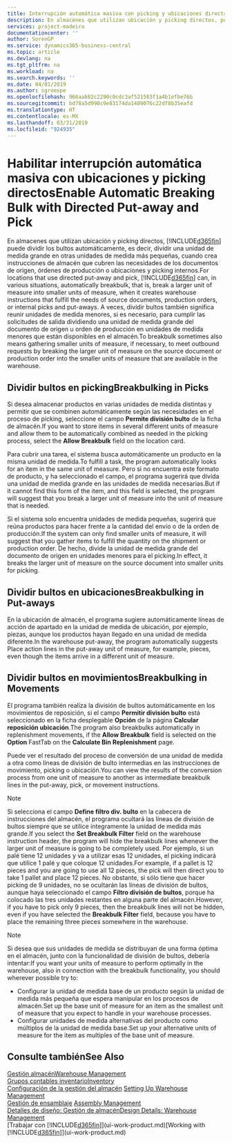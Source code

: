 ```yaml
---
title: Interrupción automática masiva con picking y ubicaciones directas | Documentos de Microsoft
description: En almacenes que utilizan ubicación y picking directos, puede dividir una unidad de medida grande en otras unidades de medida más pequeñas, cuando crea instrucciones de almacén que cubren las necesidades de los documentos de origen, órdenes de producción o ubicaciones y picking internos.
services: project-madeira
documentationcenter: ''
author: SorenGP
ms.service: dynamics365-business-central
ms.topic: article
ms.devlang: na
ms.tgt_pltfrm: na
ms.workload: na
ms.search.keywords: ''
ms.date: 04/01/2019
ms.author: sgroespe
ms.openlocfilehash: 966aab82c2290c0cdc3af521583f1a4b1efbe76b
ms.sourcegitcommit: bd78a5d990c9e83174da1409076c22df8b35eafd
ms.translationtype: HT
ms.contentlocale: es-MX
ms.lasthandoff: 03/31/2019
ms.locfileid: "924935"
---
```

# <a name="enable-automatic-breaking-bulk-with-directed-put-away-and-pick"></a><span data-ttu-id="84716-103">Habilitar interrupción automática masiva con ubicaciones y picking directos</span><span class="sxs-lookup"><span data-stu-id="84716-103">Enable Automatic Breaking Bulk with Directed Put-away and Pick</span></span>
<span data-ttu-id="84716-104">En almacenes que utilizan ubicación y picking directos, [!INCLUDE[d365fin](includes/d365fin_md.md)] puede dividir los bultos automáticamente, es decir, dividir una unidad de medida grande en otras unidades de medida más pequeñas, cuando crea instrucciones de almacén que cubren las necesidades de los documentos de origen, órdenes de producción o ubicaciones y picking internos.</span><span class="sxs-lookup"><span data-stu-id="84716-104">For locations that use directed put-away and pick, [!INCLUDE[d365fin](includes/d365fin_md.md)] can, in various situations, automatically breakbulk, that is, break a larger unit of measure into smaller units of measure, when it creates warehouse instructions that fulfill the needs of source documents, production orders, or internal picks and put-aways.</span></span> <span data-ttu-id="84716-105">A veces, dividir bultos también significa reunir unidades de medida menores, si es necesario, para cumplir las solicitudes de salida dividiendo una unidad de medida grande del documento de origen u orden de producción en unidades de medida menores que están disponibles en el almacén.</span><span class="sxs-lookup"><span data-stu-id="84716-105">To breakbulk sometimes also means gathering smaller units of measure, if necessary, to meet outbound requests by breaking the larger unit of measure on the source document or production order into the smaller units of measure that are available in the warehouse.</span></span>   

## <a name="breakbulking-in-picks"></a><span data-ttu-id="84716-106">Dividir bultos en picking</span><span class="sxs-lookup"><span data-stu-id="84716-106">Breakbulking in Picks</span></span>  
<span data-ttu-id="84716-107">Si desea almacenar productos en varias unidades de medida distintas y permitir que se combinen automáticamente según las necesidades en el proceso de picking, seleccione el campo **Permite división bulto** de la ficha de almacén.</span><span class="sxs-lookup"><span data-stu-id="84716-107">If you want to store items in several different units of measure and allow them to be automatically combined as needed in the picking process, select the **Allow Breakbulk** field on the location card.</span></span>  

<span data-ttu-id="84716-108">Para cubrir una tarea, el sistema busca automáticamente un producto en la misma unidad de medida.</span><span class="sxs-lookup"><span data-stu-id="84716-108">To fulfill a task, the program automatically looks for an item in the same unit of measure.</span></span> <span data-ttu-id="84716-109">Pero si no encuentra este formato de producto, y ha seleccionado el campo, el programa sugerirá que divida una unidad de medida grande en las unidades de medida necesarias.</span><span class="sxs-lookup"><span data-stu-id="84716-109">But if it cannot find this form of the item, and this field is selected, the program will suggest that you break a larger unit of measure into the unit of measure that is needed.</span></span>  

<span data-ttu-id="84716-110">Si el sistema solo encuentra unidades de medida pequeñas, sugerirá que reúna productos para hacer frente a la cantidad del envío o de la orden de producción.</span><span class="sxs-lookup"><span data-stu-id="84716-110">If the system can only find smaller units of measure, it will suggest that you gather items to fulfill the quantity on the shipment or production order.</span></span> <span data-ttu-id="84716-111">De hecho, divide la unidad de medida grande del documento de origen en unidades menores para el picking.</span><span class="sxs-lookup"><span data-stu-id="84716-111">In effect, it breaks the larger unit of measure on the source document into smaller units for picking.</span></span>  

## <a name="breakbulking-in-put-aways"></a><span data-ttu-id="84716-112">Dividir bultos en ubicaciones</span><span class="sxs-lookup"><span data-stu-id="84716-112">Breakbulking in Put-aways</span></span>  
<span data-ttu-id="84716-113">En la ubicación de almacén, el programa sugiere automáticamente líneas de acción de apartado en la unidad de medida de ubicación, por ejemplo, piezas, aunque los productos hayan llegado en una unidad de medida diferente.</span><span class="sxs-lookup"><span data-stu-id="84716-113">In the warehouse put-away, the program automatically suggests Place action lines in the put-away unit of measure, for example, pieces, even though the items arrive in a different unit of measure.</span></span>  

## <a name="breakbulking-in-movements"></a><span data-ttu-id="84716-114">Dividir bultos en movimientos</span><span class="sxs-lookup"><span data-stu-id="84716-114">Breakbulking in Movements</span></span>  
<span data-ttu-id="84716-115">El programa también realiza la división de bultos automáticamente en los movimientos de reposición, si el campo **Permitir división bulto** está seleccionado en la ficha desplegable **Opción** de la página **Calcular reposición ubicación**.</span><span class="sxs-lookup"><span data-stu-id="84716-115">The program also breakbulks automatically in replenishment movements, if the **Allow Breakbulk** field is selected on the **Option** FastTab on the **Calculate Bin Replenishment** page.</span></span>  

<span data-ttu-id="84716-116">Puede ver el resultado del proceso de conversión de una unidad de medida a otra como líneas de división de bulto intermedias en las instrucciones de movimiento, picking o ubicación.</span><span class="sxs-lookup"><span data-stu-id="84716-116">You can view the results of the conversion process from one unit of measure to another as intermediate breakbulk lines in the put-away, pick, or movement instructions.</span></span>  

> [!NOTE]  
>  <span data-ttu-id="84716-117">Si selecciona el campo **Define filtro div. bulto** en la cabecera de instrucciones del almacén, el programa ocultará las líneas de división de bultos siempre que se utilice íntegramente la unidad de medida más grande.</span><span class="sxs-lookup"><span data-stu-id="84716-117">If you select the **Set Breakbulk Filter** field on the warehouse instruction header, the program will hide the breakbulk lines whenever the larger unit of measure is going to be completely used.</span></span> <span data-ttu-id="84716-118">Por ejemplo, si un palé tiene 12 unidades y va a utilizar esas 12 unidades, el picking indicará que utilice 1 palé y que coloque 12 unidades.</span><span class="sxs-lookup"><span data-stu-id="84716-118">For example, if a pallet is 12 pieces and you are going to use all 12 pieces, the pick will then direct you to take 1 pallet and place 12 pieces.</span></span> <span data-ttu-id="84716-119">No obstante, si sólo tiene que hacer picking de 9 unidades, no se ocultarán las líneas de división de bultos, aunque haya seleccionado el campo **Filtro división de bultos**, porque ha colocado las tres unidades restantes en alguna parte del almacén.</span><span class="sxs-lookup"><span data-stu-id="84716-119">However, if you have to pick only 9 pieces, then the breakbulk lines will not be hidden, even if you have selected the **Breakbulk Filter** field, because you have to place the remaining three pieces somewhere in the warehouse.</span></span>  

> [!NOTE]  
>  <span data-ttu-id="84716-120">Si desea que sus unidades de medida se distribuyan de una forma óptima en el almacén, junto con la funcionalidad de división de bultos, debería intentar:</span><span class="sxs-lookup"><span data-stu-id="84716-120">If you want your units of measure to perform optimally in the warehouse, also in connection with the breakbulk functionality, you should wherever possible try to:</span></span>  
>   
> - <span data-ttu-id="84716-121">Configurar la unidad de medida base de un producto según la unidad de medida más pequeña que espera manipular en los procesos de almacén.</span><span class="sxs-lookup"><span data-stu-id="84716-121">Set up the base unit of measure for an item as the smallest unit of measure that you expect to handle in your warehouse processes.</span></span>  
> - <span data-ttu-id="84716-122">Configurar unidades de medida alternativas del producto como múltiplos de la unidad de medida base.</span><span class="sxs-lookup"><span data-stu-id="84716-122">Set up your alternative units of measure for the item as multiples of the base unit of measure.</span></span>  

## <a name="see-also"></a><span data-ttu-id="84716-123">Consulte también</span><span class="sxs-lookup"><span data-stu-id="84716-123">See Also</span></span>  
[<span data-ttu-id="84716-124">Gestión almacén</span><span class="sxs-lookup"><span data-stu-id="84716-124">Warehouse Management</span></span>](warehouse-manage-warehouse.md)  
[<span data-ttu-id="84716-125">Grupos contables inventario</span><span class="sxs-lookup"><span data-stu-id="84716-125">Inventory</span></span>](inventory-manage-inventory.md)  
<span data-ttu-id="84716-126">[Configuración de la gestión del almacén](warehouse-setup-warehouse.md)   </span><span class="sxs-lookup"><span data-stu-id="84716-126">[Setting Up Warehouse Management](warehouse-setup-warehouse.md)   </span></span>  
<span data-ttu-id="84716-127">[Gestión de ensamblaje](assembly-assemble-items.md)  </span><span class="sxs-lookup"><span data-stu-id="84716-127">[Assembly Management](assembly-assemble-items.md)  </span></span>  
[<span data-ttu-id="84716-128">Detalles de diseño: Gestión de almacén</span><span class="sxs-lookup"><span data-stu-id="84716-128">Design Details: Warehouse Management</span></span>](design-details-warehouse-management.md)  
<span data-ttu-id="84716-129">[Trabajar con [!INCLUDE[d365fin](includes/d365fin_md.md)]](ui-work-product.md)</span><span class="sxs-lookup"><span data-stu-id="84716-129">[Working with [!INCLUDE[d365fin](includes/d365fin_md.md)]](ui-work-product.md)</span></span>  
